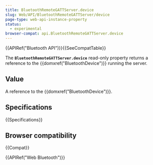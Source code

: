 ```yaml
---
title: BluetoothRemoteGATTServer.device
slug: Web/API/BluetoothRemoteGATTServer/device
page-type: web-api-instance-property
status:
  - experimental
browser-compat: api.BluetoothRemoteGATTServer.device
---
```


{{APIRef("Bluetooth API")}}{{SeeCompatTable}}

The **`BluetoothRemoteGATTServer.device`** read-only property
returns a reference to the {{domxref("BluetoothDevice")}} running the server.

## Value

A reference to the {{domxref("BluetoothDevice")}}.

## Specifications

{{Specifications}}

## Browser compatibility

{{Compat}}

{{APIRef("Web Bluetooth")}}
